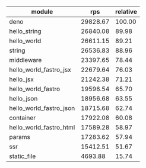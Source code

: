 
| module                  | rps      | relative |
| ----------------------- | -------- | -------- |
| deno                    | 29828.67 | 100.00   |
| hello_string            | 26840.08 | 89.98    |
| hello_world             | 26611.15 | 89.21    |
| string                  | 26536.83 | 88.96    |
| middleware              | 23397.65 | 78.44    |
| hello_world_fastro_jsx  | 22679.64 | 76.03    |
| hello_jsx               | 21242.38 | 71.21    |
| hello_world_fastro      | 19596.54 | 65.70    |
| hello_json              | 18956.68 | 63.55    |
| hello_world_fastro_json | 18715.68 | 62.74    |
| container               | 17922.08 | 60.08    |
| hello_world_fastro_html | 17589.28 | 58.97    |
| params                  | 17283.62 | 57.94    |
| ssr                     | 15412.51 | 51.67    |
| static_file             | 4693.88  | 15.74    |